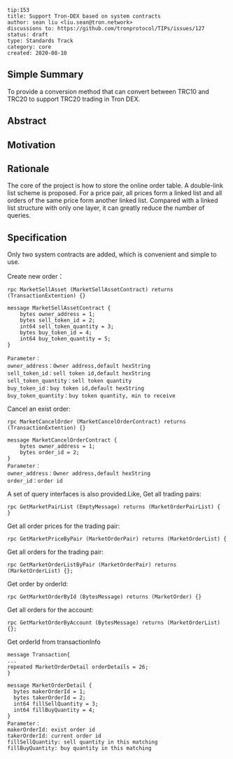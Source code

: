 ``` 
tip:153
title: Support Tron-DEX based on system contracts
author: sean liu <liu.sean@tron.network> 
discussions to: https://github.com/tronprotocol/TIPs/issues/127
status: draft
type: Standards Track
category: core
created: 2020-08-10
```

## Simple Summary
To provide a conversion method that can convert between TRC10 and TRC20 to support TRC20 trading in Tron DEX.

## Abstract


## Motivation


## Rationale

The core of the project is how to store the online order table. A double-link list scheme is 
proposed. For a price pair, all prices form a linked list and all orders of the same price 
form another linked list. Compared with a linked list structure with only one layer, it can greatly 
reduce the number of queries.

## Specification
Only two system contracts are added, which is convenient and simple to use.

Create new order：
```
rpc MarketSellAsset (MarketSellAssetContract) returns (TransactionExtention) {}

message MarketSellAssetContract {
    bytes owner_address = 1;
    bytes sell_token_id = 2;
    int64 sell_token_quantity = 3;
    bytes buy_token_id = 4;
    int64 buy_token_quantity = 5;
}

Parameter：
owner_address：Owner address,default hexString 
sell_token_id：sell token id,default hexString     
sell_token_quantity：sell token quantity           
buy_token_id：buy token id,default hexString         
buy_token_quantity：buy token quantity, min to receive
```

Cancel an exist order:
```
rpc MarketCancelOrder (MarketCancelOrderContract) returns (TransactionExtention) {}

message MarketCancelOrderContract {
    bytes owner_address = 1;
    bytes order_id = 2;
}
Parameter：
owner_address：Owner address,default hexString 
order_id：order id
```

A set of query interfaces is also provided.Like,
Get all trading pairs:
```
rpc GetMarketPairList (EmptyMessage) returns (MarketOrderPairList) {  }
```
Get all order prices for the trading pair:
```
rpc GetMarketPriceByPair (MarketOrderPair) returns (MarketOrderList) {
```
Get all orders for the trading pair:
```
rpc GetMarketOrderListByPair (MarketOrderPair) returns (MarketOrderList) {};
```
Get order by orderId:
```
rpc GetMarketOrderById (BytesMessage) returns (MarketOrder) {}
```
Get all orders for the account:
```
rpc GetMarketOrderByAccount (BytesMessage) returns (MarketOrderList) {};
```

Get orderId from transactionInfo
```
message Transaction{
...
repeated MarketOrderDetail orderDetails = 26;
}

message MarketOrderDetail {
  bytes makerOrderId = 1;
  bytes takerOrderId = 2;
  int64 fillSellQuantity = 3;
  int64 fillBuyQuantity = 4;
}
Parameter：
makerOrderId: exist order id
takerOrderId: current order id
fillSellQuantity: sell quantity in this matching
fillBuyQuantity: buy quantity in this matching 
```


